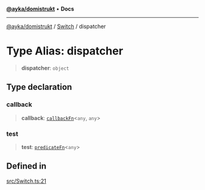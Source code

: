 [**@ayka/domistrukt**](../../../README.md) • **Docs**

***

[@ayka/domistrukt](../../../globals.md) / [Switch](../README.md) / dispatcher

# Type Alias: dispatcher

> **dispatcher**: `object`

## Type declaration

### callback

> **callback**: [`callbackFn`](callbackFn.md)\<`any`, `any`\>

### test

> **test**: [`predicateFn`](predicateFn.md)\<`any`\>

## Defined in

[src/Switch.ts:21](https://github.com/AndreyMork/domistrukt/blob/a3a0cb5c43a16ed6506fbb5003dcad527e48abe7/src/Switch.ts#L21)
